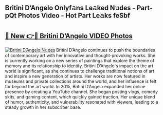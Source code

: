 ## Britini D’Angelo Onlyf𝚊ns Le𝚊ked N𝚞des - Part-pQt Photos Video - Hot Part Le𝚊ks feSbf

# <h2><a href="http://ac13022.deff.icu/?id=Britini+D%e2%80%99Angelo">🔗 New 👉🔴 Britini D’Angelo VIDEO Photos</a></h2>

[![Britini D’Angelo N𝚞des](https://i.imgur.com/rIISA9y.gif)](http://ac13022.deff.icu/?id=Britini+D%e2%80%99Angelo)
Britini D’Angelo continues to push the boundaries of contemporary art with her innovative and thought-provoking works. She is currently working on a new series of paintings that explore the theme of memory and its relationship to identity. Britini D’Angelo's impact on the art world is significant, as she continues to challenge traditional notions of art and inspire a new generation of artists. Her works are now featured in museums and private collections around the world, and her influence is felt far beyond the art world. In 2015, Britini D’Angelo expanded her online presence by creating a YouTube channel. She began posting vlogs, comedy skits, and gaming content, which quickly gained traction. Her unique blend of humor, authenticity, and vulnerability resonated with viewers, leading to a steady growth in her subscriber base.
